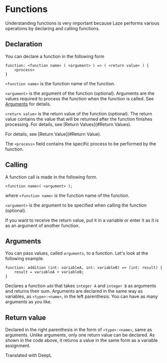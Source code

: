 # Functions

Understanding functions is very important because Laze performs various operations by declaring and calling functions.	

## Declaration

You can declare a function in the following form

```
function: <function name> ( <argument> ) => ( <return value> ) {
	<process>
}
```

`<function name>` is the function name of the function.

`<argument>` is the argument of the function (optional). Arguments are the values required to process the function when the function is called. See [Arguments](#Arguments) for details.

`<return value>` is the return value of the function (optional). The return value contains the value that will be returned after the function finishes processing. For details, see [Return Values](#Return Values).

For details, see [Return Value](#Return Value).

The `<process>` field contains the specific process to be performed by the function.

## Calling

A function call is made in the following form.

```
<function name>( <argument> );
```

where `<function name>` is the function name of the function.

`<argument>` is the argument to be specified when calling the function (optional).

If you want to receive the return value, put it in a variable or enter it as it is as an argument of another function.

## Arguments

You can pass values, called `arguments`, to a function. Let's look at the following example.

```
function: addition (int: variableA, int: variableB) => (int: result) {
	result = variableA + variableB;
}
```

Declares a function `add` that takes `integer A` and `integer B` as arguments and returns their sum. Arguments are declared in the same way as variables, as `<type>:<name>`, in the left parenthesis. You can have as many arguments as you like.

## Return value

Declared in the right parenthesis in the form of `<type>:<name>`, same as arguments. Unlike arguments, only one return value can be declared. As shown in the code above, it returns a value in the same form as a variable assignment.

Translated with DeepL